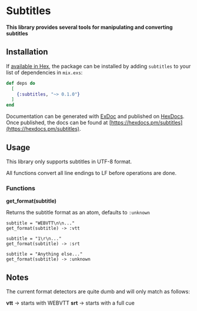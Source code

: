 # Subtitles

**This library provides several tools for manipulating and converting subtitles**

## Installation

If [available in Hex](https://hex.pm/docs/publish), the package can be installed
by adding `subtitles` to your list of dependencies in `mix.exs`:

```elixir
def deps do
  [
    {:subtitles, "~> 0.1.0"}
  ]
end
```

Documentation can be generated with [ExDoc](https://github.com/elixir-lang/ex_doc)
and published on [HexDocs](https://hexdocs.pm). Once published, the docs can
be found at [https://hexdocs.pm/subtitles](https://hexdocs.pm/subtitles).

## Usage

This library only supports subtitles in UTF-8 format.  

All functions convert all line endings to LF before operations are done.

### Functions

**get_format(subtitle)**

Returns the subtitle format as an atom, defaults to `:unknown`

```
subtitle = "WEBVTT\n\n..."
get_format(subtitle) -> :vtt

subtitle = "1\r\n..."
get_format(subtitle) -> :srt

subtitle = "Anything else..."
get_format(subtitle) -> :unknown
```

## Notes

The current format detectors are quite dumb and will only match as follows:  

**vtt** -> starts with WEBVTT
**srt** -> starts with a full cue
